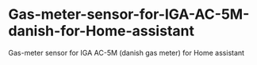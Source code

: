 # Gas-meter-sensor-for-IGA-AC-5M-danish-for-Home-assistant
Gas-meter sensor for IGA AC-5M (danish gas meter) for Home assistant
